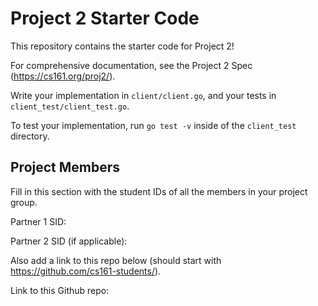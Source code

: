 # Project 2 Starter Code

This repository contains the starter code for Project 2!

For comprehensive documentation, see the Project 2 Spec (https://cs161.org/proj2/).

Write your implementation in `client/client.go`, and your tests in `client_test/client_test.go`.

To test your implementation, run `go test -v` inside of the `client_test` directory.

## Project Members

Fill in this section with the student IDs of all the members in your project group.

Partner 1 SID:

Partner 2 SID (if applicable):

Also add a link to this repo below (should start with https://github.com/cs161-students/).

Link to this Github repo:
